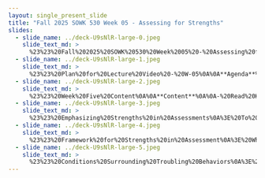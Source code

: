 ```yaml
---
layout: single_present_slide
title: "Fall 2025 SOWK 530 Week 05 - Assessing for Strengths"
slides:
  - slide_name: ../deck-U9sNlR-large-0.jpeg
    slide_text_md: >
      %23%23%20Fall%202025%20SOWK%20530%20Week%2005%20-%20Assessing%20for%20Strengths%0A%0Atitle:%20Fall%202025%20SOWK%20530%20Week%2005%20-%20Assessing%20for%20Strengths%0A%0Adate:%202025-09-22%2019:35:06%0A%0Alocation:%20Heritage%20University%0A%0Atags:%0A%0A%20%20-%20Heritage%20University%0A%20%20-%20MSW%20Program%0A%20%20-%20SOWK%20530%0A%0Apresentation_video:%20%3E%0A%20%20%5BFall%202025%20SOWK%20530%20Week%2005%5D(%22https://heritage.hosted.panopto.com/Panopto/Pages/Embed.aspx%3Fid%3D88b0b873-3f53-42d1-9e8a-b361003e1e49%26autoplay%3Dfalse%26offerviewer%3Dtrue%26showtitle%3Dtrue%26showbrand%3Dtrue%26captions%3Dfalse%26interactivity%3Dall%22)%0A%0Adescription:%20%3E%0A%0AWeek%20five%20is%20asynchronous.%20Students%20will%20read%20chapter%20eight%20of%20Hepworth%20et%20al.%20(2023)%20and%20begin%20our%20three-week%20look%20into%20the%20foundations%20of%20assessment.%20There%20are%20discussion%20forums%20focused%20on%20assessing%20strengths,%20understanding%20the%20sources%20of%20information%20we%20might%20use,%20and%20assessment%20instruments.%20During%20the%20lecture%20video,%20we%20will%20explore%20more%20about%20assessing%20for%20strengths%20and%20consider%20what%20we%20look%20for%20in%20understanding%20troubling%20behavior.%20The%20agenda%20for%20the%20lecture%20video%20includes:%0A%0A-%20Week%20five%20content%0A-%20Assessing%20for%20strengths%0A-%20Areas%20to%20explore%20for%20behavior%0A%0AThe%20Learning%20objectives%20this%20week%20include:%0A%0A-%20Analyze%20the%20purposes,%20benefits,%20and%20limitations%20of%20various%20sources%20of%20information%20used%20in%20social%20work%20assessments.%0A-%20Identify%20and%20reflect%20on%20practical%20considerations%20in%20using%20screening%20tools%20and%20structured%20instruments%20in%20clinical%20practice.%0A-%20Develop%20strategies%20for%20emphasizing%20strengths%20in%20assessment%0A-%20Understand%20where%20strengths%20fit%20into%20our%20assessment%0A-%20Identify%20the%20categories%20we%20might%20evaluate%20for%20troubling%20behaviors%0A%0A%0A
  - slide_name: ../deck-U9sNlR-large-1.jpeg
    slide_text_md: >
      %23%23%20Plan%20for%20Lecture%20Video%20-%20W-05%0A%0A**Agenda**%0A%0A-%20Week%20five%20content%0A-%20Assessing%20for%20strengths%0A%0A%0A**Learning%20Objectives**%0A%0A-%20Develop%20strategies%20for%20emphasizing%20strengths%20in%20assessment%0A-%20Understand%20where%20strengths%20fits%20into%20our%20assessment%0A-%20Identify%20the%20categories%20we%20might%20evaluate%20for%20troubling%20behaviors%0A%0A
  - slide_name: ../deck-U9sNlR-large-2.jpeg
    slide_text_md: >
      %23%23%20Week%20Five%20Content%0A%0A**Content**%0A%0A-%20Read%20Hepworth%20et%20al.%20(2023)%20Chapter%208%20_Exploring%20and%20Understanding%20Problems%20and%20Strengths_%0A-%20Watch%20my%20lecture%20video%0A%0A**A-02%20W-05%20Asynchronous%20Engagement**%0A%0AThe%20expectation%20is%20that%20each%20of%20your%20replies%20will%20be%20substantive%20and%20provide%20meaningful%20perspectives,%20contributing%20to%20the%20forum's%20conversation%20and%20scholarship.%20They%20can%20be%20related%20to%20the%20prompts%20or%20building%20on%20conversations%20shared%20by%20peers.%20There%20are%20five%20forums%20for%20this%20week,%20and%20you%20are%20expected%20to%20make%20at%20least%20**six%20replies**%20across%20any%20of%20the%20forums.%20These%20forums%20include%20the%20following:%0A%0A-%20In%20the%20%5BChapter%20Eight%20Content%20Discussion%5D(https://myheritage.heritage.edu/ICS/Academics/SOWK/SOWK_530/2526_FA-SOWK_530-0/%F0%9F%92%BB_W-05_922-928.jnz%3Fportlet%3DGroup_Discussion_Forums%26screen%3DPostView%26screenType%3Dchange%26id%3D4dffc274-4e11-44df-bf6d-c8f7b48ea0bb),%20students%20reflect%20on%20the%20role%20of%20assessments%20in%20practice,%20considering%20topics%20like%20diagnostic%20labels,%20culturally%20competent%20assessments,%20and%20the%20value%20of%20theory,%20observation,%20and%20client%20self-monitoring.%0A-%20The%20%5BAssessing%20Strengths%20Beyond%20Those%20Revealed%20by%20Clients%5D(https://myheritage.heritage.edu/ICS/Academics/SOWK/SOWK_530/2526_FA-SOWK_530-0/%F0%9F%92%BB_W-05_922-928.jnz%3Fportlet%3DGroup_Discussion_Forums%26screen%3DPostView%26screenType%3Dchange%26id%3D0ced9e8c-be22-410a-b38e-e30b6d998e11)%20forum%20explores%20how%20social%20workers%20can%20uncover%20strengths%20not%20explicitly%20shared%20by%20clients%E2%80%94and%20when%20even%20a%20%22strength%22%20may%20obscure%20or%20complicate%20the%20work%20at%20hand.%0A-%20There%20are%20practical%20upsides%20and%20drawbacks%20of%20different%20information%20we%20gather%20within%20assessment,%20the%20forum%20%5BAdvantages%20and%20Limitations%20of%20Sources%20of%20Information%20for%20Assessments%5D(https://myheritage.heritage.edu/ICS/Academics/SOWK/SOWK_530/2526_FA-SOWK_530-0/%F0%9F%92%BB_W-05_922-928.jnz%3Fportlet%3DGroup_Discussion_Forums%26screen%3DPostView%26screenType%3Dchange%26id%3Dd35734df-ac13-4c45-a2e3-b33aeab02e0f)%20asks%20students%20to%20explore%20this.%0A-%20The%20%5BSources%20of%20Information%20Based%20on%20Setting%20or%20Population%5D(https://myheritage.heritage.edu/ICS/Academics/SOWK/SOWK_530/2526_FA-SOWK_530-0/%F0%9F%92%BB_W-05_922-928.jnz%3Fportlet%3DGroup_Discussion_Forums%26screen%3DPostView%26screenType%3Dchange%26id%3D206f6837-325f-4920-b472-14c8735cd17d)%20forum%20gives%20students%20the%20opportunity%20to%20think%20through%20how%20assessments%20might%20vary%20based%20on%20population%20and%20setting.%0A-%20%5BScreening%20Tools%20and%20Assessment%20Instruments%5D(https://myheritage.heritage.edu/ICS/Academics/SOWK/SOWK_530/2526_FA-SOWK_530-0/%F0%9F%92%BB_W-05_922-928.jnz%3Fportlet%3DGroup_Discussion_Forums%26screen%3DPostView%26screenType%3Dchange%26id%3Db4701295-4d67-4f0c-88ab-2ec2418053a0)%20are%20an%20important%20setting%20way%20that%20we%20asses%20our%20clients.%20This%20forum%20either%20asks%20students%20to%20explore%20related%20resources%20and%20share%20their%20findings%20or%20to%20engage%20in%20an%20identified%20screening%20tool%20and%20reflect%20on%20the%20experience.%0A%0A**A-03%20Reading%20Quiz**%0A%0AComplete%20%5BW-05%20Hepworth%20et%20al.%20(2023)%20Chapter%2008%5D(https://myheritage.heritage.edu/ICS/Academics/SOWK/SOWK_530/2526_FA-SOWK_530-0/Assignments.jnz%3Fportlet%3DCoursework%26screen%3DAssignmentDetailView%26screenType%3Dchange%26id%3Dc2a71803-ae92-4fda-a1f3-72b4e9579807)%20due%20by%20Saturday%209/27,%208:00%20AM.%0A%0A%0A
  - slide_name: ../deck-U9sNlR-large-3.jpeg
    slide_text_md: >
      %23%23%20Emphasizing%20Strengths%20in%20Assessments%0A%3E%20To%20emphasize%20strengths%20and%20empowerment%20in%20the%20assessment%20process,%20Cowger%20(1994)%20as%20cited%20in%20the%20textbook%20made%20three%20suggestions%20to%20social%20workers:%0A%0A-%20Give%20pre-eminence%20to%20the%20client%E2%80%99s%20understanding%20of%20the%20facts%0A-%20Discover%20what%20the%20client%20wants%0A-%20Assess%20personal%20and%20environmental%20strengths%20on%20multiple%20levels%0A%0A%3Cdiv%20style%3D%22text-align:%20center%22%20markdown%3D%221%22%3E%0AReference%0A%3C/div%3E%0A%3Cdiv%20style%3D%22margin:%200%200%200%202em;%20text-indent:%20-2em;%22%20markdown%3D%221%22%3E%0A%0ACowger,%20C.%20D.%20(1994).%20Assessing%20client%20strengths:%20Clinical%20assessment%20for%20client%20empowerment.%20_Social%20Work,%2039_(3),%20262-268.%20%3Chttps://doi.org/10.1093/sw/39.3.262%3E%0A%0A%3C/div%3E%0A%0A
  - slide_name: ../deck-U9sNlR-large-4.jpeg
    slide_text_md: >
      %23%23%20Framework%20for%20Strengths%20in%20Assessment%0A%3E%20When%20we%20are%20engaging%20in%20assessment,%20there%20are%20four%20quadrants%20we%20might%20be%20looking%20towards.%0A%0A-%20Strengths%20or%20Resources%0AVs.%0A-%20Deficit,%20Obstacle,%20or%20Challenges%0A%0AAnd%0A%0A-%20Environmental%20factors%20(family,%20community)%0AVs.%0A-%20Individual%20or%20personal%20factors%0A%0A%3Cdiv%20style%3D%22text-align:%20center%22%20markdown%3D%221%22%3E%0AReference%0A%3C/div%3E%0A%3Cdiv%20style%3D%22margin:%200%200%200%202em;%20text-indent:%20-2em;%22%20markdown%3D%221%22%3E%0A%0ASaleebey,%20D.%20(2009)%20The%20strengths%20perspective%20in%20social%20work%20practice%20(2nd%20ed.)%20Pearson%20Education%20inc:%20Upper%20Saddle%20River%20New%20Jersey%0A%0A%3C/div%3E%0A%0A
  - slide_name: ../deck-U9sNlR-large-5.jpeg
    slide_text_md: >
      %23%23%20Conditions%20Surrounding%20Troubling%20Behaviors%0A%3E%20Assessment%20focuses%20on%20the%20conditions%20surrounding%20troubling%20behaviors,%20the%20conditions%20that%20reinforce%20the%20behavior,%20and%20the%20consequences%20and%20secondary%20gains%20that%20might%20result.%20Questions%20to%20address%20this%20sequence%20include:%0A%0A-%20**When**:%20When%20do%20you%20experience%20the%20behavior%3F%0A-%20**Where**:%20Where%20do%20you%20experience%20the%20behavior%3F%0A-%20**Duration**:%20How%20long%20does%20the%20behavior%20usually%20last%3F%0A-%20**Consequences**:%20What%20happens%20immediately%20after%20the%20behavior%20occurs%3F%0A-%20**Physiological**:%20What%20bodily%20reactions%20do%20you%20experience%20with%20the%20behavior%3F%0A-%20**Social**:%20What%20do%20the%20people%20around%20you%20usually%20do%20when%20the%20behavior%20is%20happening%3F%0A-%20**Reinforcement**:%20What%20happened%20after%20the%20behavior%20that%20was%20pleasant%3F%0A%0ASchool%20Context:%20ABC%20Data%20to%20Build%20an%20FBA,%20so%20there%20can%20be%20a%20BIP%3F%0A
---
```

